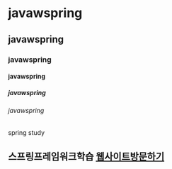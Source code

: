# javawspring
## javawspring
### javawspring
#### javawspring
##### javawspring
###### javawspring
spring study
<h2>스프링프레임워크학습</h>
<a href="http://49.142.157.251:9090/green2209S_15" target = _blank"> 웹사이트방문하기</a>
